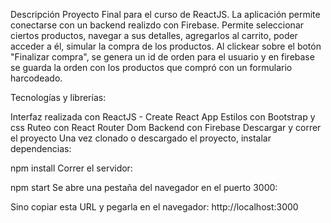 Descripción
Proyecto Final para el curso de ReactJS. La aplicación permite conectarse con un backend realizdo con Firebase. Permite seleccionar ciertos productos, navegar a sus detalles, agregarlos al carrito, poder acceder a él, simular la compra de los productos. Al clickear sobre el botón "Finalizar compra", se genera un id de orden para el usuario y en firebase se guarda la orden con los productos que compró con un formulario harcodeado.

Tecnologías y librerías:

Interfaz realizada con ReactJS - Create React App
Estilos con Bootstrap y css
Ruteo con React Router Dom
Backend con Firebase
Descargar y correr el proyecto
Una vez clonado o descargado el proyecto, instalar dependencias:

npm install
Correr el servidor:

npm start
Se abre una pestaña del navegador en el puerto 3000:

Sino copiar esta URL y pegarla en el navegador: http://localhost:3000
